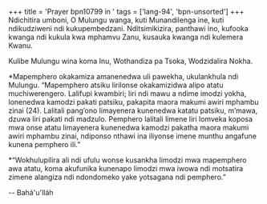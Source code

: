 +++
title = 'Prayer bpn10799 in '
tags = ['lang-94', 'bpn-unsorted']
+++
Ndichitira umboni, O Mulungu wanga, kuti Munandilenga ine, kuti ndikudziweni ndi kukupembedzani.  Nditsimikizira, panthawi ino, kufooka kwanga ndi kukula kwa mphamvu Zanu, kusauka kwanga ndi kulemera Kwanu. 

Kulibe Mulungu wina koma Inu, Wothandiza pa Tsoka, Wodzidalira Nokha. 




*Mapemphero okakamiza amanenedwa uli pawekha, ukulankhula ndi Mulungu.  “Mapemphero atsiku lirilonse okakamizidwa alipo atatu muchiwerengero.  Lalifupi kwambiri; liri ndi mawu a ndime imodzi yokha, lonenedwa kamodzi pakati patsiku, pakapita maora makumi awiri mphambu zinai (24).  Lalitali pang’ono limayenera kunenedwa katatu patsiku, m’mawa, dzuwa liri pakati ndi madzulo.  Pemphero lalitali limene liri lomveka koposa mwa onse atatu limayenera kunenedwa kamodzi pakatha maora makumi awiri mphambu zinai, ndiponso nthawi ina iliyonse imene munthu angafune kunena pemphero ili.” 

*“Wokhulupilira ali ndi ufulu wonse kusankha limodzi mwa mapemphero awa atatu, koma akufunika kunenapo limodzi mwa iwowa ndi motsatira zimene alangiza ndi ndondomeko yake yotsagana ndi pemphero.”

-- Bahá'u'lláh
